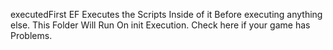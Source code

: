 executedFirst
EF Executes the Scripts Inside of it Before executing anything else.
This Folder Will Run On init Execution.
Check here if your game has Problems.